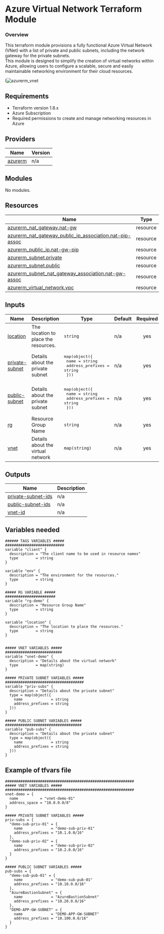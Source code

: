 # Azure Virtual Network Terraform Module

### Overview
This terraform module provisions a fully functional Azure Virtual Network (VNet) with a list of private and public subnets, including the network gateway for the private subnets. <br />
This module is designed to simplify the creation of virtual networks within Azure, allowing users to configure a scalable, secure and easily maintainable networking environment for their cloud resources.

I![azurerm_vnet](https://github.com/user-attachments/assets/2acc1222-0b2b-4fa5-b48e-6a30ba05d69d)


## Requirements
- Terraform version 1.8.x
- Azure Subscription
- Required permissions to create and manage networking resources in Azure

## Providers

| Name | Version |
|------|---------|
| <a name="provider_azurerm"></a> [azurerm](#provider\_azurerm) | n/a |

## Modules

No modules.

## Resources

| Name | Type |
|------|------|
| [azurerm_nat_gateway.nat-gw](https://registry.terraform.io/providers/hashicorp/azurerm/latest/docs/resources/nat_gateway) | resource |
| [azurerm_nat_gateway_public_ip_association.nat-pip-assoc](https://registry.terraform.io/providers/hashicorp/azurerm/latest/docs/resources/nat_gateway_public_ip_association) | resource |
| [azurerm_public_ip.nat-gw-pip](https://registry.terraform.io/providers/hashicorp/azurerm/latest/docs/resources/public_ip) | resource |
| [azurerm_subnet.private](https://registry.terraform.io/providers/hashicorp/azurerm/latest/docs/resources/subnet) | resource |
| [azurerm_subnet.public](https://registry.terraform.io/providers/hashicorp/azurerm/latest/docs/resources/subnet) | resource |
| [azurerm_subnet_nat_gateway_association.nat-gw-assoc](https://registry.terraform.io/providers/hashicorp/azurerm/latest/docs/resources/subnet_nat_gateway_association) | resource |
| [azurerm_virtual_network.vpc](https://registry.terraform.io/providers/hashicorp/azurerm/latest/docs/resources/virtual_network) | resource |

## Inputs

| Name | Description | Type | Default | Required |
|------|-------------|------|---------|:--------:|
| <a name="input_location"></a> [location](#input\_location) | The location to place the resources. | `string` | n/a | yes |
| <a name="input_private-subnet"></a> [private-subnet](#input\_private-subnet) | Details about the private subnet | <pre>map(object({<br>    name             = string<br>    address_prefixes = string<br>  }))</pre> | n/a | yes |
| <a name="input_public-subnet"></a> [public-subnet](#input\_public-subnet) | Details about the private subnet | <pre>map(object({<br>    name             = string<br>    address_prefixes = string<br>  }))</pre> | n/a | yes |
| <a name="input_rg"></a> [rg](#input\_rg) | Resource Group Name | `string` | n/a | yes |
| <a name="input_vnet"></a> [vnet](#input\_vnet) | Details about the virtual network | `map(string)` | n/a | yes |

## Outputs

| Name | Description |
|------|-------------|
| <a name="output_private-subnet-ids"></a> [private-subnet-ids](#output\_private-subnet-ids) | n/a |
| <a name="output_public-subnet-ids"></a> [public-subnet-ids](#output\_public-subnet-ids) | n/a |
| <a name="output_vnet-id"></a> [vnet-id](#output\_vnet-id) | n/a |

## Variables needed
```
###### TAGS VARIABLES #####
###########################
variable "client" {
  description = "The client name to be used in resource names"
  type        = string
}

variable "env" {
  description = "The environment for the resources."
  type        = string
}

##### RG VARIABLE #####
#######################
variable "rg-demo" {
  description = "Resource Group Name"
  type        = string
}

variable "location" {
  description = "The location to place the resources."
  type        = string
}


##### VNET VARIABLES #####
##########################
variable "vnet-demo" {
  description = "Details about the virtual network"
  type        = map(string)
}

##### PRIVATE SUBNET VARIABLES #####
####################################
variable "priv-subs" {
  description = "Details about the private subnet"
  type = map(object({
    name             = string
    address_prefixes = string
  }))
}

##### PUBLIC SUBNET VARIABLES #####
###################################
variable "pub-subs" {
  description = "Details about the private subnet"
  type = map(object({
    name             = string
    address_prefixes = string
  }))
}
```

## Example of tfvars file

```
###########################################################
##### VNET VARIABLES #####
###########################################################
vnet-demo = {
  name          = "vnet-demo-01"
  address_space = "10.0.0.0/8"
}

##### PRIVATE SUBNET VARIABLES #####
priv-subs = {
  "demo-sub-priv-01" = {
    name             = "demo-sub-priv-01"
    address_prefixes = "10.1.0.0/16"
  },
  "demo-sub-priv-02" = {
    name             = "demo-sub-priv-02"
    address_prefixes = "10.2.0.0/16"
  }
}

##### PUBLIC SUBNET VARIABLES #####
pub-subs = {
  "demo-sub-pub-01" = {
    name             = "demo-sub-pub-01"
    address_prefixes = "10.10.0.0/16"
  },
  "AzureBastionSubnet" = {
    name             = "AzureBastionSubnet"
    address_prefixes = "10.20.0.0/16"
  },
  "DEMO-APP-GW-SUBNET" = {
    name             = "DEMO-APP-GW-SUBNET"
    address_prefixes = "10.100.0.0/16"
  }
}
```
